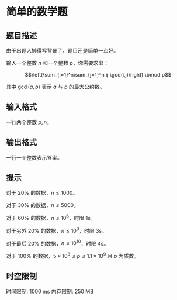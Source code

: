 # 简单的数学题

## 题目描述

由于出题人懒得写背景了，题目还是简单一点好。


输入一个整数 $n$ 和一个整数 $p$，你需要求出：

$$\left(\sum_{i=1}^n\sum_{j=1}^n ij \gcd(i,j)\right) \bmod p$$

其中 $\gcd(a,b)$ 表示 $a$ 与 $b$ 的最大公约数。


## 输入格式

一行两个整数 $p,n$。


## 输出格式

一行一个整数表示答案。

## 提示

对于 $20\%$ 的数据，$n \leq 1000$。


对于 $30\%$ 的数据，$n \leq 5000$。


对于 $60\%$ 的数据，$n \leq 10^6$，时限 1s。


对于另外 $20\%$ 的数据，$n \leq 10^9$，时限 3s。


对于最后 $20\%$ 的数据，$n \leq 10^{10}$，时限 4s。


对于 $100\%$ 的数据，$5 \times 10^8 \leq p \leq 1.1 \times 10^9$ 且 $p$ 为质数。


## 时空限制

时间限制: 1000 ms
内存限制: 250 MB
